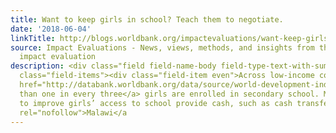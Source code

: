 ```yaml
---
title: Want to keep girls in school? Teach them to negotiate.
date: '2018-06-04'
linkTitle: http://blogs.worldbank.org/impactevaluations/want-keep-girls-school-teach-them-negotiate
source: Impact Evaluations - News, views, methods, and insights from the world of
  impact evaluation
description: <div class="field field-name-body field-type-text-with-summary field-label-hidden"><div
  class="field-items"><div class="field-item even">Across low-income countries, <a
  href="http://databank.worldbank.org/data/source/world-development-indicators" rel="nofollow">fewer
  than one in every three</a> girls are enrolled in secondary school. Many interventions
  to improve girls’ access to school provide cash, such as cash transfers in <a href="http://www.nber.org/chapters/c13380"
  rel="nofollow">Malawi</a
---
```

